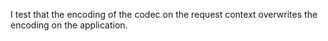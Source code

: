 I test that the encoding of the codec on the request context overwrites the encoding on the application.
